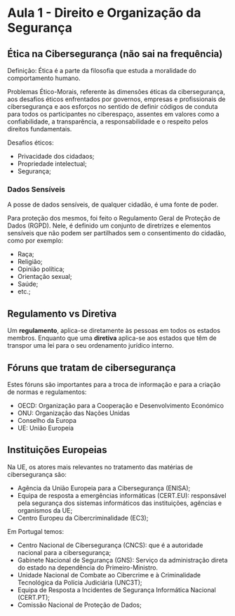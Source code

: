 # Aula 1 - Direito e Organização da Segurança

## Ética na Cibersegurança (não sai na frequência)

Definição: Ética é a parte da filosofia que estuda a moralidade do comportamento humano.

Problemas Ético-Morais, referente às dimensões éticas da cibersegurança, aos desafios éticos enfrentados por 
governos, empresas e profissionais de cibersegurança e aos esforços no sentido de definir códigos de conduta 
para todos os participantes no ciberespaço, assentes em valores como a confiabilidade, a transparência, a 
responsabilidade e o respeito pelos direitos fundamentais.

Desafios éticos:
 - Privacidade dos cidadaos;
 - Propriedade intelectual;
 - Segurança;

### Dados Sensíveis
A posse de dados sensíveis, de qualquer cidadão, é uma fonte de poder. 

Para proteção dos mesmos, foi feito o Regulamento Geral de Proteção de Dados (RGPD). Nele, é definido um conjunto de diretrizes e elementos sensíveis que não podem ser partilhados sem o consentimento do cidadão, como por exemplo:
 - Raça;
 - Religião;
 - Opinião política;
 - Orientação sexual;
 - Saúde;
 - etc.;

## Regulamento vs Diretiva

Um **regulamento**, aplica-se diretamente às pessoas em todos os estados membros. Enquanto que uma **diretiva** aplica-se aos estados que têm de transpor uma lei para o seu ordenamento jurídico interno.

## Fóruns que tratam de cibersegurança
Estes fóruns são importantes para a troca de informação e para a criação de normas e regulamentos:
 - OECD: Organização para a Cooperação e Desenvolvimento Económico
 - ONU: Organização das Nações Unidas
 - Conselho da Europa
 - UE: União Europeia

## Instituições Europeias

Na UE, os atores mais relevantes no tratamento das matérias de cibersegurança são:
 - Agência da União Europeia para a Cibersegurança (ENISA);
 - Equipa de resposta a emergências informáticas (CERT.EU): responsável pela segurança dos sistemas informáticos das instituições, agências e organismos da UE;
 - Centro Europeu da Cibercriminalidade (EC3);

Em Portugal temos:
 - Centro Nacional de Cibersegurança (CNCS): que é a autoridade nacional para a cibersegurança;
 - Gabinete Nacional de Segurança (GNS): Serviço da administração direta do estado na dependência do Primeiro-Ministro.
 - Unidade Nacional de Combate ao Cibercrime e à Criminalidade Tecnológica da Polícia Judiciária (UNC3T);
 - Equipa de Resposta a Incidentes de Segurança Informática Nacional (CERT.PT);
 - Comissão Nacional de Proteção de Dados;